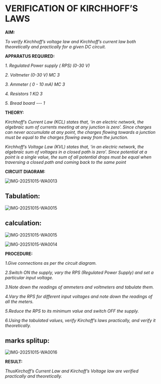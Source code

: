 # VERIFICATION OF KIRCHHOFF’S LAWS

**AIM:**

*To verify Kirchhoff’s voltage law and Kirchhoff’s current law both theoretically and practically for a given DC circuit.*

**APPARATUS REQUIRED:**

*1.	Regulated Power supply ( RPS)	(0-30 V)*
   
*2.	Voltmeter	(0-30 V) MC	3*
   
*3.	Ammeter	( 0 - 10 mA) MC	3*
   
*4.	Resistors	1 KΩ	3*

*5.	Bread board	---	1*

**THEORY:**

*Kirchhoff’s Current Law (KCL) states that, ‘in an electric network, the algebraic sum of currents meeting at any junction is zero’. Since charges can never accumulate at any point, the charges flowing towards a junction must be equal to the charges flowing away from the junction.*

*Kirchhoff’s Voltage Law (KVL) states that, ‘in an electric network, the algebraic sum of voltages in a closed path is zero’. Since potential at a point is a single value, the sum of all potential drops must be equal when traversing a closed path and coming back to the same point*

**CIRCUIT DIAGRAM:**


![IMG-20251015-WA0013](https://github.com/user-attachments/assets/503c9daa-8d29-46da-93f8-fc93ab3e0b2d)


## Tabulation:

![IMG-20251015-WA0015](https://github.com/user-attachments/assets/136acd17-dd26-40dd-afa7-a8cfd4a19e20)

## calculation:




![IMG-20251015-WA0015](https://github.com/user-attachments/assets/5145e325-4755-4a07-9648-e0cdd7ec1c52)



![IMG-20251015-WA0014](https://github.com/user-attachments/assets/5702d86e-b100-42ba-addc-4046f8d82b7d)


**PROCEDURE:**

 *1.Give connections as per the circuit diagram.*

 *2.Switch ON the supply, vary the RPS (Regulated Power Supply) and set a particular input voltage.*
	
 *3.Note down the readings of ammeters and voltmeters and tabulate them.*
	
 *4.Vary the RPS for different input voltages and note down the readings of all the meters.*

 *5.Reduce the RPS to its minimum value and switch OFF the supply.*
  
 *6.Using the tabulated values, verify Kirchoff’s laws practically, and verify it theoretically.*


 ## marks splitup:
 
![IMG-20251015-WA0016](https://github.com/user-attachments/assets/67a8bfbb-2809-4e3d-9d34-0f02372bc7ec)

**RESULT:**

*ThusKirchoff’s Current Law and Kirchoff’s Voltage law are verified practically and theoretically.*

